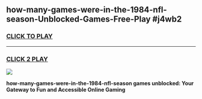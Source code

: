 
## how-many-games-were-in-the-1984-nfl-season-Unblocked-Games-Free-Play #j4wb2
<h3>
<a href="https://us.freeplayer.one?title=how-many-games-were-in-the-1984-nfl-season&ref=9M">CLICK TO PLAY</a></h3>
<hr>

<h3>
<a href="https://us.freeplayer.one?title=how-many-games-were-in-the-1984-nfl-season&ref=9M">CLICK 2 PLAY</a>
  
</h3>

<a href="https://us.freeplayer.one?title=how-many-games-were-in-the-1984-nfl-season&ref=9M"><img src="https://clearcache.store/games.png"></a>


**how-many-games-were-in-the-1984-nfl-season games unblocked: Your Gateway to Fun and Accessible Online Gaming**
